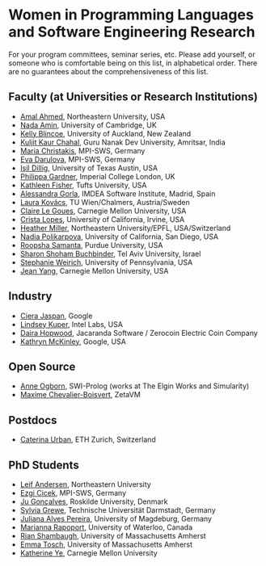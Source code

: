 # Women in Programming Languages and Software Engineering Research
For your program committees, seminar series, etc. Please add yourself, or someone who is comfortable being on this list, in alphabetical order. There are no guarantees about the comprehensiveness of this list.

## Faculty (at Universities or Research Institutions)
* [Amal Ahmed](http://www.ccs.neu.edu/home/amal/), Northeastern University, USA
* [Nada Amin](http://namin.net), University of Cambridge, UK
* [Kelly Blincoe](http://kblincoe.github.io), University of Auckland, New Zealand
* [Kuljit Kaur Chahal](https://twitter.com/kuljitchahal2), Guru Nanak Dev University, Amritsar, India 
* [Maria Christakis](https://mariachris.github.io/), MPI-SWS, Germany
* [Eva Darulova](https://people.mpi-sws.org/~eva/), MPI-SWS, Germany
* [Işil Dillig](http://www.cs.utexas.edu/~isil/), University of Texas Austin, USA
* [Philippa Gardner](https://www.doc.ic.ac.uk/~pg/), Imperial College London, UK
* [Kathleen Fisher](https://www.cs.tufts.edu/~kfisher/Kathleen_Fisher/Home.html), Tufts University, USA
* [Alessandra Gorla](http://software.imdea.org/~alessandra.gorla/), IMDEA Software Institute, Madrid, Spain
* [Laura Kovács](http://www.cse.chalmers.se/~laurako/), TU Wien/Chalmers, Austria/Sweden
* [Claire Le Goues](http://www.clairelegoues.com), Carnegie Mellon University, USA
* [Crista Lopes](http://www.ics.uci.edu/~lopes/), University of California, Irvine, USA
* [Heather Miller](https://twitter.com/heathercmiller), Northeastern University/EPFL, USA/Switzerland
* [Nadia Polikarpova](http://people.csail.mit.edu/polikarn/), University of California, San Diego, USA
* [Roopsha Samanta](https://www.cs.purdue.edu/homes/roopsha/), Purdue University, USA
* [Sharon Shoham Buchbinder](http://www.tau.ac.il/~sharonshoham/), Tel Aviv University, Israel
* [Stephanie Weirich](https://www.cis.upenn.edu/~sweirich/), University of Pennsylvania, USA
* [Jean Yang](http://jeanyang.com), Carnegie Mellon University, USA

## Industry

 * [Ciera Jaspan](https://research.google.com/pubs/CieraJaspan.html), Google
 * [Lindsey Kuper](http://composition.al), Intel Labs, USA
 * [Daira Hopwood](https://github.com/daira), Jacaranda Software / Zerocoin Electric Coin Company
 * [Kathryn McKinley](https://www.cs.utexas.edu/users/mckinley/), Google, USA

## Open Source

 * [Anne Ogborn](http://theelginworks.com), SWI-Prolog (works at The Elgin Works and Simularity)
 * [Maxime Chevalier-Boisvert](https://pointersgonewild.com), ZetaVM
 
## Postdocs
* [Caterina Urban](http://people.inf.ethz.ch/caurban/), ETH Zurich, Switzerland

## PhD Students
* [Leif Andersen](https://leifandersen.net), Northeastern University
* [Ezgi Cicek](https://wp.mpi-sws.org/ecicek/), MPI-SWS, Germany
* [Ju Gonçalves](http://cyberglot.me/), Roskilde University, Denmark
* [Sylvia Grewe](http://www.stg.tu-darmstadt.de/staff/sylvia_grewe/sylvia_grewe.en.jsp), Technische Universität Darmstadt, Germany
* [Juliana Alves Pereira](http://wwwiti.cs.uni-magdeburg.de/~jualves/), University of Magdeburg, Germany
* [Marianna Rapoport](http://mrapoport.com/), University of Waterloo, Canada
* [Rian Shambaugh](http://cs.umass.edu/~rian), University of Massachusetts Amherst
* [Emma Tosch](http://cs.umass.edu/~etosch), University of Massachusetts Amherst
* [Katherine Ye](https://cs.cmu.edu/~kqy/), Carnegie Mellon University
